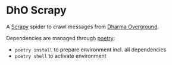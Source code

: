 # DhO Scrapy

A [Scrapy](https://scrapy.org/) spider to crawl messages from 
[Dharma Overground](https://www.dharmaoverground.org/).

Dependencies are managed through [poetry](https://python-poetry.org/):

- `poetry install` to prepare environment incl. all dependencies
- `poetry shell` to activate environment
